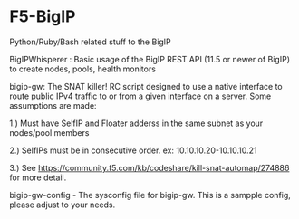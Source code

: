 F5-BigIP
========

Python/Ruby/Bash related stuff to the BigIP

BigIPWhisperer :  Basic usage of the BigIP REST API (11.5 or newer of BigIP) to create nodes, pools, health monitors

bigip-gw: The SNAT killer! RC script designed to use a native interface to route public IPv4 traffic to or from a given                   interface on a server. Some assumptions are made:

1.) Must have SelfIP and Floater adderss in the same subnet as your nodes/pool members

2.) SelfIPs must be in consecutive order. ex: 10.10.10.20-10.10.10.21

3.) See https://community.f5.com/kb/codeshare/kill-snat-automap/274886 for more detail.


bigip-gw-config - The sysconfig file for bigip-gw. This is a sampple config, please adjust to your needs.



